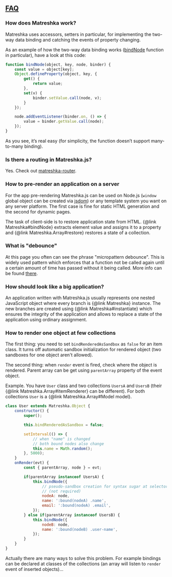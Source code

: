 ## [FAQ](#!faq)

### How does Matreshka work?
Matreshka uses accessors, setters in particular, for implementing the two-way data binding and catching the events of property changing.

As an example of how the two-way data binding works ([bindNode](#!Matreshka-bindNode) function in particular), have a look at this code:

```js
function bindNode(object, key, node, binder) {
    const value = object[key];
    Object.defineProperty(object, key, {
        get() {
            return value;
        },
        set(v) {
            binder.setValue.call(node, v);
        }
    });

    node.addEventListener(binder.on, () => {
        value = binder.getValue.call(node);
    });
}
```
As you see, it’s real easy (for simplicity, the function doesn’t support many-to-many binding).


### Is there a routing in Matreshka.js?

Yes. Check out [matreshka-router](https://github.com/matreshkajs/matreshka-router).

### How to pre-render an application on a server

For the app pre-rendering Matreshka.js can be used on Node.js (``window`` global object can be created via [jsdom](https://github.com/tmpvar/jsdom)) or any template system you want on any server platform. The first case is fine for static HTML generation and the second for dynamic pages.

The task of client-side is to restore application state from HTML. {@link Matreshka#bindNode} extracts element value and assigns it to a property and {@link Matreshka.Array#restore} restores a state of a collection.

### What is "debounce"

At this page you often can see the phrase "micropattern debounce". This is widely used pattern which enforces that a function not be called again until a certain amount of time has passed without it being called. More info can be found [there](https://davidwalsh.name/javascript-debounce-function).

### How should look like a big application?

An application written with Matreshka.js usually represents one nested JavaScript object where every branch is {@link Matreshka} instance. The new branches are created using {@link Matreshka#instantiate} which ensures the integrity of the application and allows to replace a state of the application using ordinary assignment.


### How to render one object at few collections

The first thing: you need to set ``bindRenderedAsSandbox`` as ``false`` for an item class. It turns off automatic sandbox initialization for rendered object (two sandboxes for one object aren't allowed).

The second thing: when ``render`` event is fired, check where the object is rendered. Parent array can be get using ``parentArray`` property of the event object.

Example. You have ``User`` class and two collections ``UsersA`` and ``UsersB`` (their {@link Matreshka.Array#itemRenderer} can be different). For both collections ``User`` is a {@link Matreshka.Array#Model model}.

```js
class User extends Matreshka.Object {
    constructor() {
        super();

        this.bindRenderedAsSandbox = false;

        setInterval(() => {
            // when "name" is changed
            // both bound nodes also change
            this.name = Math.random();
        }, 5000);
    }
    onRender(evt) {
        const { parentArray, node } = evt;

        if(parentArray instanceof UsersA) {
            this.bindNode({
                // pseudo-sandbox creation for syntax sugar at selectors
                // (not required)
                nodeA: node,
                name: ':bound(nodeA) .name',
                email: ':bound(nodeA) .email',
            });
        } else if(parentArray instanceof UsersB) {
            this.bindNode({
                nodeB: node,
                name: ':bound(nodeB) .user-name',
            });
        }
    }
}
```

Actually there are many ways to solve this problem. For example bindings can be declared at classes of the collections (an array will listen to ``render`` event of inserted objects)...
